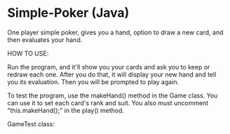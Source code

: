 Simple-Poker (Java)
===================

One player simple poker, gives you a hand, option to draw a new card, and then evaluates your hand.

HOW TO USE:

Run the program, and it'll show you your cards and ask you to keep or
redraw each one. After you do that, it will display your new hand and 
tell you its evaluation. Then you will be prompted to play again.

To test the program, use the makeHand() method in the Game class. You
can use it to set each card's rank and suit. You also must uncomment
"this.makeHand();" in the play() method.

GameTest class:
